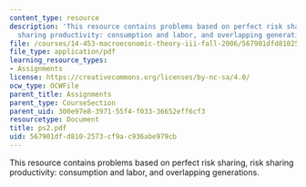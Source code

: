 ```yaml
---
content_type: resource
description: 'This resource contains problems based on perfect risk sharing, risk
  sharing productivity: consumption and labor, and overlapping generations.'
file: /courses/14-453-macroeconomic-theory-iii-fall-2006/567901dfd8102573cf9ac936abe979cb_ps2.pdf
file_type: application/pdf
learning_resource_types:
- Assignments
license: https://creativecommons.org/licenses/by-nc-sa/4.0/
ocw_type: OCWFile
parent_title: Assignments
parent_type: CourseSection
parent_uid: 300e97e8-3971-55f4-f033-36652eff6cf3
resourcetype: Document
title: ps2.pdf
uid: 567901df-d810-2573-cf9a-c936abe979cb
---
```

This resource contains problems based on perfect risk sharing, risk sharing productivity: consumption and labor, and overlapping generations.
